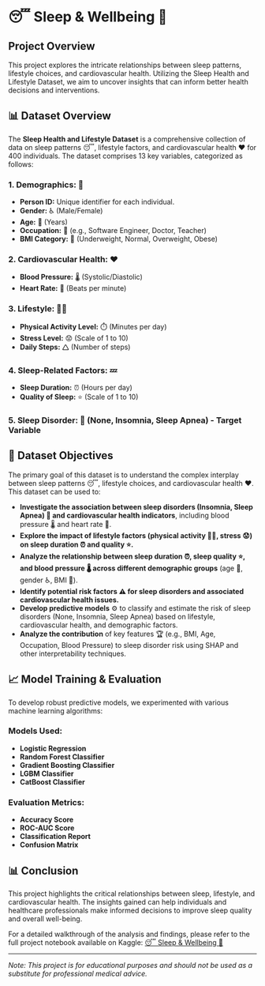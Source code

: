 # 😴 Sleep & Wellbeing 🌙

## Project Overview

This project explores the intricate relationships between sleep patterns, lifestyle choices, and cardiovascular health. Utilizing the Sleep Health and Lifestyle Dataset, we aim to uncover insights that can inform better health decisions and interventions.

## 📊 Dataset Overview

The **Sleep Health and Lifestyle Dataset** is a comprehensive collection of data on sleep patterns 😴, lifestyle factors, and cardiovascular health ❤️ for 400 individuals. The dataset comprises 13 key variables, categorized as follows:

### **1. Demographics:** 👤
- **Person ID:** Unique identifier for each individual.
- **Gender:** ♿ (Male/Female)
- **Age:** 📅 (Years)
- **Occupation:** 💼 (e.g., Software Engineer, Doctor, Teacher)
- **BMI Category:** 📏 (Underweight, Normal, Overweight, Obese)

### **2. Cardiovascular Health:** ❤️
- **Blood Pressure:** 🌡️ (Systolic/Diastolic)
- **Heart Rate:** 💓 (Beats per minute)

### **3. Lifestyle:** 🏃‍♀️
- **Physical Activity Level:** ⏱️ (Minutes per day)
- **Stress Level:** 😟 (Scale of 1 to 10)
- **Daily Steps:** 🛆 (Number of steps)

### **4. Sleep-Related Factors:** 💤
- **Sleep Duration:** ⏰ (Hours per day)
- **Quality of Sleep:** ⭐ (Scale of 1 to 10)

### **5. Sleep Disorder:** 🫅 (None, Insomnia, Sleep Apnea) - Target Variable

## 🎯 Dataset Objectives

The primary goal of this dataset is to understand the complex interplay between sleep patterns 😴, lifestyle choices, and cardiovascular health ❤️. This dataset can be used to:

- **Investigate the association between sleep disorders (Insomnia, Sleep Apnea) 🫅 and cardiovascular health indicators**, including blood pressure 🌡️ and heart rate 💓.
- **Explore the impact of lifestyle factors (physical activity 🏃‍♀️, stress 😟) on sleep duration ⏰ and quality ⭐.**
- **Analyze the relationship between sleep duration ⏰, sleep quality ⭐, and blood pressure 🌡️ across different demographic groups** (age 📅, gender ♿, BMI 📏).
- **Identify potential risk factors ⚠️ for sleep disorders and associated cardiovascular health issues.**
- **Develop predictive models** ⚙ to classify and estimate the risk of sleep disorders (None, Insomnia, Sleep Apnea) based on lifestyle, cardiovascular health, and demographic factors.
- **Analyze the contribution** of key features 🏆 (e.g., BMI, Age, Occupation, Blood Pressure) to sleep disorder risk using SHAP and other interpretability techniques.

## 📈 Model Training & Evaluation

To develop robust predictive models, we experimented with various machine learning algorithms:

### **Models Used:**
- **Logistic Regression**
- **Random Forest Classifier**
- **Gradient Boosting Classifier**
- **LGBM Classifier**
- **CatBoost Classifier**

### **Evaluation Metrics:**
- **Accuracy Score**
- **ROC-AUC Score**
- **Classification Report**
- **Confusion Matrix**

## 📊 Conclusion

This project highlights the critical relationships between sleep, lifestyle, and cardiovascular health. The insights gained can help individuals and healthcare professionals make informed decisions to improve sleep quality and overall well-being.

For a detailed walkthrough of the analysis and findings, please refer to the full project notebook available on Kaggle: [😴 Sleep & Wellbeing 🌙](https://www.kaggle.com/code/sulaniishara/sleep-wellbeing)

---

*Note: This project is for educational purposes and should not be used as a substitute for professional medical advice.*

